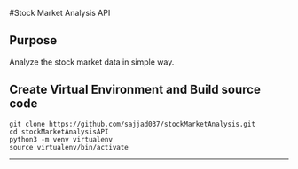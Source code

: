 #Stock Market Analysis API

## Purpose

Analyze the stock market data in simple way.

## Create Virtual Environment and Build source code

```
git clone https://github.com/sajjad037/stockMarketAnalysis.git
cd stockMarketAnalysisAPI
python3 -m venv virtualenv
source virtualenv/bin/activate
```
---
